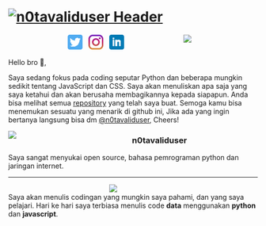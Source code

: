 # [![n0tavaliduser Header](https://github.com/n0tavaliduser/Images/blob/main/README%20PROFIL/Untitled-1.png)](https://github.com/n0tavaliduser)

<p>
  <img width="150" align='right' src="https://github.com/n0tavaliduser/Images/blob/main/README%20PROFIL/Untitled(2).jpg">
</p>

<p align='center'>
<a href="https://twitter.com/n0tavaliduser"><img height="30" src="https://github.com/n0tavaliduser/n0tavaliduser/blob/main/icon/twitter.png?raw=true"></a>&nbsp;&nbsp;
<a href="https://www.instagram.com/n0tavaliduser/"><img height="30" src="https://github.com/n0tavaliduser/n0tavaliduser/blob/main/icon/instagram.jpg?raw=true"></a>&nbsp;&nbsp;
<a href="https://www.linkedin.com/in/na-vu-14ab75200/"><img height="30" src="https://github.com/n0tavaliduser/n0tavaliduser/blob/main/icon/linkedin.png?raw=true"></a>
</p>




Hello bro 👋,

Saya sedang fokus pada coding seputar Python dan beberapa mungkin sedikit tentang JavaScript dan CSS.  Saya akan menuliskan apa saja yang saya ketahui dan akan berusaha membagikannya kepada siapapun.  Anda bisa melihat semua <a href="https://github.com/n0tavaliduser?tab=repositories">repository</a> yang telah saya buat.  Semoga kamu bisa menemukan sesuatu yang menarik di github ini, Jika ada yang ingin bertanya langsung bisa dm [@n0tavaliduser](https://www.instagram.com/n0tavaliduser/), Cheers!

 <p>
  <img width="250" align='left' src="https://github.com/n0tavaliduser/Images/blob/main/README%20PROFIL/Untitled(4).jpg">
</p>
 
### n0tavaliduser

Saya sangat menyukai open source, bahasa pemrograman python dan jaringan internet. 

 ---

<p>
  <img width="300" align='right' src="https://github.com/n0tavaliduser/Images/blob/main/README%20PROFIL/Untitled(5).jpg">
</p>

<br/>
Saya akan menulis codingan yang mungkin saya pahami, dan yang saya pelajari. Hari ke hari saya terbiasa menulis code <b>data</b> menggunakan <b>python</b> dan <b>javascript</b>. 
